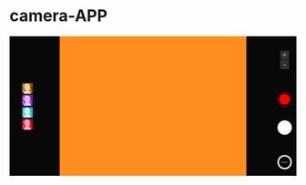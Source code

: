 # camera-APP
![Alt text](https://github.com/iayushguptaaa/camera-APP/blob/main/screenshot.png?raw=true)

